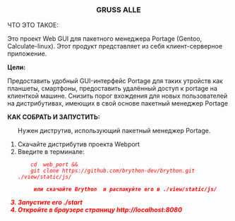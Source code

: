 <div style="text-align: left;">
						<h3 align="center">GRUSS ALLE</h3>

</b>ЧТО  ЭТО  ТАКОЕ:</b>
<p>
Это проект Web GUI для  пакетного менеджера Portage (Gentoo, Calculate-linux).
Этот продукт представляет из себя клиент-серверное приложение.</p>
<b>Цели:</b>
<p>
Предоставить удобный GUI-интерфейс Portage для таких утройств как планшеты, смартфоны,
предоставить удалённый доступ к portage на клиенткой машине.
Снизить порог вхождения для новых пользователей на дистрибутивах, имеющих в свой основе пакетный менеджер Portage</p>



<b>КАК СОБРАТЬ И ЗАПУСТИТЬ:</b>
<ol>
<p>Нужен диструтив, использующий пакетный менеджер Portage.</p>
<li>Скачайте дистрибутив проекта Webport</li>
<li>Введите в терминале:</li>
	<code>
	<i style="color: red;">cd  web_pоrt &&
	git clone https://github.com/brython-dev/brython.git ./view/static/js/ <i> <br>
	<b> или скачайте Brython  и распакуйте его в ./view/static/js/ <b>
	 </code>
<li>Запустите его ./start</li>
<li>Откройте в браузере страницу http://localhost:8080</li>
</ol>
<div>
